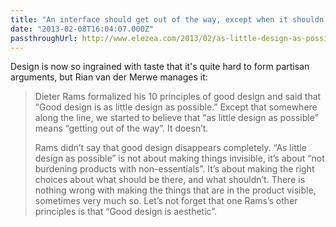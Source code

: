 ```yaml
---
title: "An interface should get out of the way, except when it shouldn’t"
date: "2013-02-08T16:04:07.000Z"
passthroughUrl: http://www.elezea.com/2013/02/as-little-design-as-possible/
---
```


Design is now so ingrained with taste that it's quite hard to form partisan arguments, but Rian van der Merwe manages it:

> Dieter Rams formalized his 10 principles of good design and said that “Good design is as little design as possible.” Except that somewhere along the line, we started to believe that “as little design as possible” means “getting out of the way”. It doesn’t.
> 
> Rams didn’t say that good design disappears completely. “As little design as possible” is not about making things invisible, it’s about “not burdening products with non-essentials”. It’s about making the right choices about what should be there, and what shouldn’t. There is nothing wrong with making the things that are in the product visible, sometimes very much so. Let’s not forget that one Rams’s other principles is that “Good design is aesthetic”.